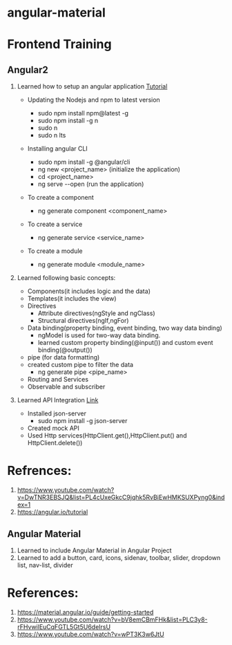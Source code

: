 # angular-material
# Frontend Training
## Angular2
1. Learned how to setup an angular application [Tutorial](https://www.youtube.com/watch?v=DwTNR3EBSJQ&list=PL4cUxeGkcC9jqhk5RvBiEwHMKSUXPyng0&index=1)
   -   Updating the Nodejs and npm to latest version
       -   sudo npm install npm@latest -g
       -   sudo npm install -g n
       -   sudo n <latest-version>
       -   sudo n lts
  
    -   Installing angular CLI
        -   sudo npm install -g @angular/cli
        -  ng new <project_name> (initialize the application)
        -  cd <project_name>
        -  ng serve --open (run the application)
    
    -   To create a component
        -   ng generate component <component_name>
    
    -  To create a service
       -   ng generate service <service_name>
    
    -  To create a module
       -  ng generate module <module_name>
    
2. Learned following basic concepts:
    -  Components(it includes logic and the data)
    -  Templates(it includes the view)
    -  Directives
       -   Attribute directives(ngStyle and ngClass)
       -   Structural directives(ngIf,ngFor)
   -  Data binding(property binding, event binding, two way data binding)
      -  ngModel is used for two-way data binding.
      -  learned custom property binding(@input()) and custom event binding(@output())
   -  pipe (for data formatting)
   -  created custom pipe to filter the data 
      -  ng generate pipe <pipe_name>
   -  Routing and Services
   -  Observable and subscriber
  
3. Learned API Integration [Link](https://medium.com/@websleengur/mock-data-for-angular-5-applications-with-json-server-part-1-d377eced223b)
   -  Installed json-server
      -  sudo npm install -g json-server
   -  Created mock API
   -  Used Http services(HttpClient.get(),HttpClient.put() and HttpClient.delete())
  
# Refrences:
1. https://www.youtube.com/watch?v=DwTNR3EBSJQ&list=PL4cUxeGkcC9jqhk5RvBiEwHMKSUXPyng0&index=1
2. https://angular.io/tutorial

## Angular Material
1. Learned to include Angular Material in Angular Project
2. Learned to add a button, card, icons, sidenav, toolbar, slider, dropdown list, nav-list, divider

# References:
1. https://material.angular.io/guide/getting-started
2. https://www.youtube.com/watch?v=bV8emCBmFHk&list=PLC3y8-rFHvwilEuCqFGTL5Gt5U6deIrsU
3. https://www.youtube.com/watch?v=wPT3K3w6JtU 

